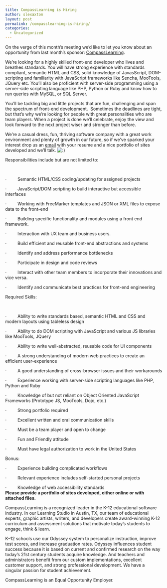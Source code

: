 ```yaml
---
title: CompassLearning is Hiring
author: slexaxton
layout: post
permalink: /compasslearning-is-hiring/
categories:
  - Uncategorized
---
```

On the verge of this month&#8217;s meeting we&#8217;d like to let you know about an opportunity from last month&#8217;s sponsor: [CompassLearning][1].

We&#8217;re looking for a highly skilled front-end developer who lives and breathes standards. You will have strong experience with standards compliant, semantic HTML and CSS, solid knowledge of JavasScript, DOM-scripting and familiarity with JavaScript frameworks like Sencha, MooTools, JQuery etc. You&#8217;ll also be proficient with server-side programming using a server-side scripting language like PHP, Python or Ruby and know how to run queries with MySQL, or SQL Server.

You&#8217;ll be tackling big and little projects that are fun, challenging and span the spectrum of front-end development.  Sometimes the deadlines are tight, but that&#8217;s why we&#8217;re looking for people with great personalities who are team players. When a project is done we&#8217;ll celebrate, enjoy the view and look forward to the next project wiser and stronger than before.

We&#8217;re a casual dress, fun, thriving software company with a great work environment and plenty of growth in our future, so if we&#8217;ve sparked your interest drop us an [email][2] with your resume and a nice portfolio of sites developed and we&#8217;ll talk. <img src='http://austinjavascript.com/wp-includes/images/smilies/icon_smile.gif' alt=':)' class='wp-smiley' /> 

Responsibilities include but are not limited to:

&nbsp;

·         Semantic HTML/CSS coding/updating for assigned projects

·         JavaScript/DOM scripting to build interactive but accessible interfaces

·         Working with FreeMarker templates and JSON or XML files to expose data to the front-end

·         Building specific functionality and modules using a front end framework.

·         Interaction with UX team and business users.

·         Build efficient and reusable front-end abstractions and systems

·         Identify and address performance bottlenecks

·         Participate in design and code reviews

·         Interact with other team members to incorporate their innovations and vice versa.

·         Identify and communicate best practices for front-end engineering

Required Skills:

&nbsp;

·         Ability to write standards based, semantic HTML and CSS and modern layouts using tableless design

·         Ability to do DOM scripting with JavaScript and various JS libraries like MooTools, JQuery

·         Ability to write well-abstracted, reusable code for UI components

·         A strong understanding of modern web practices to create an efficient user-experience

·         A good understanding of cross-browser issues and their workarounds

·         Experience working with server-side scripting languages like PHP, Python and Ruby

·         Knowledge of but not reliant on Object Oriented JavaScript Frameworks (Prototype JS, MooTools, Dojo, etc.)

·         Strong portfolio required

·         Excellent written and oral communication skills

·         Must be a team player and open to change

·         Fun and Friendly attitude

·         Must have legal authorization to work in the United States

Bonus:

·         Experience building complicated workflows

·         Relevant experience includes self-started personal projects

·         Knowledge of web accessibility standards  
**Please provide a portfolio of sites developed, either online or with attached files.**

CompassLearning is a recognized leader in the K-12 educational software industry. In our Learning Studio in Austin, TX, our team of educational experts, graphic artists, writers, and developers create award-winning K-12 curriculum and assessment solutions that motivate today’s students to engage, think & learn.

K–12 schools use our Odyssey system to personalize instruction, improve test scores, and increase graduation rates. Odyssey influences student success because it is based on current and confirmed research on the way today’s 21st century students acquire knowledge. And teachers and administrators benefit from our custom implementations, excellent customer support, and strong professional development. We have a singular passion for student achievement.

CompassLearning is an Equal Opportunity Employer.

 [1]: http://compasslearning.com/ "CompassLearning"
 [2]: mailto:LSalin@compasslearning.com